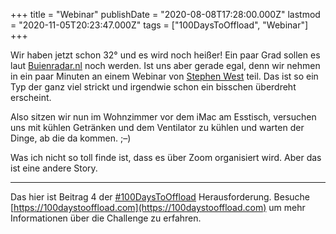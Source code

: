 +++
title = "Webinar"
publishDate = "2020-08-08T17:28:00.000Z"
lastmod  = "2020-11-05T20:23:47.000Z"
tags = ["100DaysToOffload", "Webinar"]
+++

Wir haben jetzt schon 32° und es wird noch heißer! Ein paar Grad sollen es laut [Buienradar.nl](https://www.buienradar.nl/weer/den%20haag/nl/2747373) noch werden. Ist uns aber gerade egal, denn wir nehmen in ein paar Minuten an einem Webinar von [Stephen West](https://www.buienradar.nl/weer/den%20haag/nl/2747373) teil. Das ist so ein Typ der ganz viel strickt und irgendwie schon ein bisschen überdreht erscheint.

Also sitzen wir nun im Wohnzimmer vor dem iMac am Esstisch, versuchen uns mit kühlen Getränken und dem Ventilator zu kühlen und warten der Dinge, ab die da kommen. ;–)

Was ich nicht so toll finde ist, dass es über Zoom organisiert wird. Aber das ist eine andere Story.

---

Das hier ist Beitrag 4 der [#100DaysToOffload](/tag/100DaysToOffload) Herausforderung. Besuche [https://100daystooffload.com](https://100daystooffload.com) um mehr Informationen über die Challenge zu erfahren.